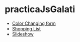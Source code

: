 # practicaJsGalati
* [Color Changing form](https://github.com/LeTartap/practicaJsGalati/blob/master/color%20changing%20form/index.html)
* [Shopping List](https://github.com/LeTartap/practicaJsGalati/blob/master/slideshow/index.html)
* [Slideshow](https://github.com/LeTartap/practicaJsGalati/blob/master/slideshow/index.html)